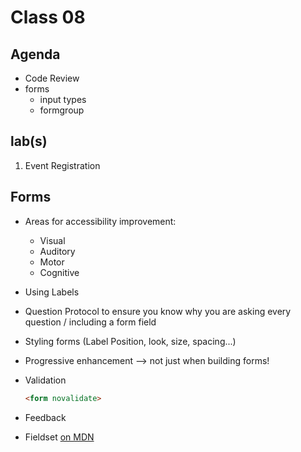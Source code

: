 # Class 08

## Agenda

- Code Review
- forms
  - input types
  - formgroup

## lab(s)

1. Event Registration


## Forms 
- Areas for accessibility improvement:
  - Visual
  - Auditory
  - Motor
  - Cognitive
- Using Labels
- Question Protocol to ensure you know why you are asking every question / including a form field
- Styling forms (Label Position, look, size, spacing...)
- Progressive enhancement --> not just when building forms!
- Validation
  ```html
  <form novalidate>
  ```
- Feedback

- Fieldset [on MDN](https://developer.mozilla.org/en-US/docs/Web/HTML/Element/fieldset)


